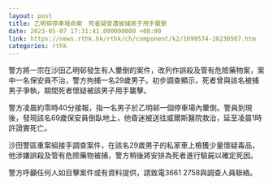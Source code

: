 ```yaml
---
layout: post
title: 乙明邨停車場命案　死者疑曾遭被捕男子用手襲擊
date: 2023-05-07 17:31:41.000000000 +08:00
link: https://news.rthk.hk/rthk/ch/component/k2/1699574-20230507.htm
categories: rthk
---
```


警方將一宗在沙田乙明邨發生有人暈倒的案件，改列作誤殺及管有危險藥物案，案中一名保安員不治，警方拘捕一名29歲男子。初步調查顯示，死者曾與該名被捕男子爭執，期間死者懷疑被該男子用手襲擊。  　　
 
警方凌晨約零時40分接報，指一名男子於乙明邨一個停車場內暈倒。警員到現後，發現該名69歲保安員倒臥地上，他昏迷被送往威爾斯醫院救治，延至凌晨1時許證實死亡。
 
沙田警區重案組接手調查案件，在該名29歲男子的私家車上檢獲少量懷疑毒品，他涉嫌誤殺及管有危險藥物被捕，警方稍後將安排為死者進行驗屍以確定死因。

警方呼籲任何人如目擊案件或有資料提供，請致電3661 2758與調查人員聯絡。
